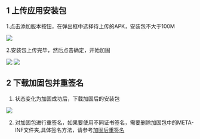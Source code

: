 ## 1 上传应用安装包

1.点击添加版本按钮，在弹出框中选择待上传的APK，安装包不大于100M

![](https://qzonestyle.gtimg.cn/qzone/vas/opensns/res/img/yingyongjiagu_01.png)

2.安装包上传完毕，然后点击确定，开始加固

![](https://qzonestyle.gtimg.cn/qzone/vas/opensns/res/img/yingyongjiagu_02.png)
![](https://qzonestyle.gtimg.cn/qzone/vas/opensns/res/img/yingyongjiagu_03.png)

## 2 下载加固包并重签名

1. 状态变化为加固成功后，下载加固后的安装包

![](https://qzonestyle.gtimg.cn/qzone/vas/opensns/res/img/yingyongjiagu_04.png)

2. 对加固包进行重签名，如果要使用不同证书签名，需要删除加固包中的META-INF文件夹,具体签名方法，请参考[加固后重签名](/doc/product/283/加固后重签名)